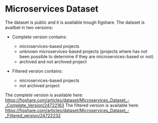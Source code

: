 # Microservices Dataset

The dataset is public and it is available trough figshare.
The dataset is availbel in two versions:

- Complete version contains: 
    -   microservices-based projects
    -   unknown microservices-based projects (projects where has not been possible to determine if they are microservices-based or not)
    -   archived and not archived project

- Filtered version contains: 
    -   microservices-based projects
    -   not archived project

The complete version is available here: https://figshare.com/articles/dataset/Microservices_Dataset_-_Complete_Version/24722163
The filtered version is available here: https://figshare.com/articles/dataset/Microservices_Dataset_-_Filtered_version/24722232

